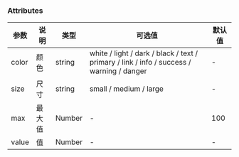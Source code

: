 <tu-progress color='primary'  ></tu-progress>
<tu-progress color="dark" size="large" :value="60"></tu-progress>
<tu-progress color="light" size="large" :value="60" :max="60"></tu-progress>


### Attributes
| 参数      | 说明    | 类型      | 可选值       | 默认值   |
|---------- |-------- |---------- |-------------  |-------- |
| color | 颜色 | string | white / light / dark / black / text / primary / link / info / success / warning / danger |     -     |
| size  | 尺寸 | string | small / medium / large |    -     |
| max  |  最大值 |  Number | - | 100 |
| value  | 值 |  Number | - |    -     |
